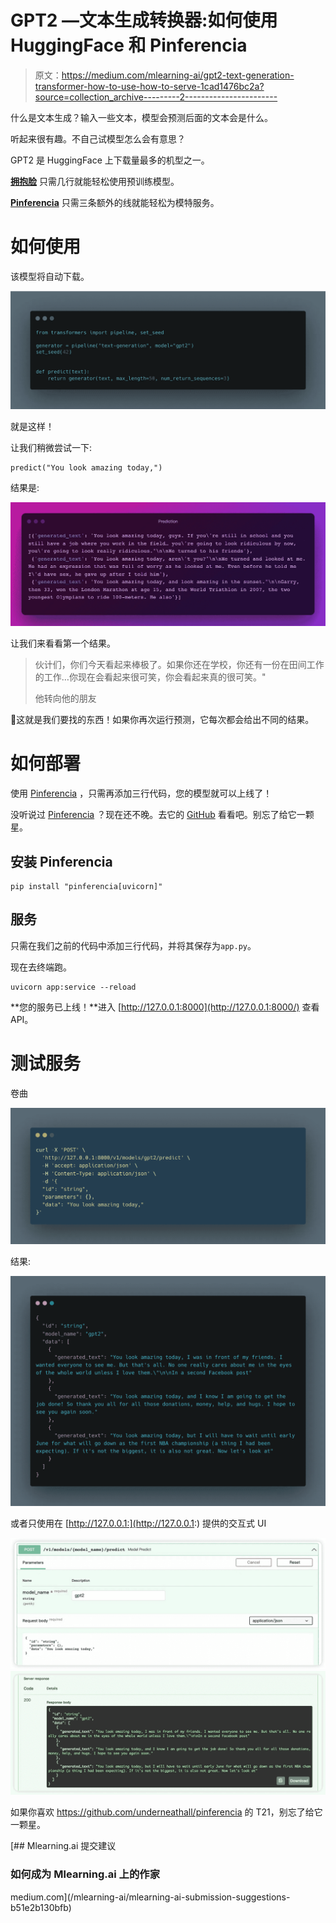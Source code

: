# GPT2 —文本生成转换器:如何使用 HuggingFace 和 Pinferencia

> 原文：<https://medium.com/mlearning-ai/gpt2-text-generation-transformer-how-to-use-how-to-serve-1cad1476bc2a?source=collection_archive---------2----------------------->

什么是文本生成？输入一些文本，模型会预测后面的文本会是什么。

听起来很有趣。不自己试模型怎么会有意思？

GPT2 是 HuggingFace 上下载量最多的机型之一。

[**拥抱脸**](https://huggingface.co/) 只需几行就能轻松使用预训练模型。

[**Pinferencia**](https://github.com/underneathall/pinferencia) 只需三条额外的线就能轻松为模特服务。

# 如何使用

该模型将自动下载。

![](img/4de98da1f1b1cc6ae12f96145061d3a6.png)

就是这样！

让我们稍微尝试一下:

```
predict("You look amazing today,")
```

结果是:

![](img/c60f932024508940f8ec31e42232d010.png)

让我们来看看第一个结果。

> 伙计们，你们今天看起来棒极了。如果你还在学校，你还有一份在田间工作的工作…你现在会看起来很可笑，你会看起来真的很可笑。"
> 
> 他转向他的朋友

🤣这就是我们要找的东西！如果你再次运行预测，它每次都会给出不同的结果。

# 如何部署

使用 [Pinferencia](https://github.com/underneathall/pinferencia) ，只需再添加三行代码，您的模型就可以上线了！

没听说过 [Pinferencia](https://github.com/underneathall/pinferencia) ？现在还不晚。去它的 [GitHub](https://github.com/underneathall/pinferencia) 看看吧。别忘了给它一颗星。

## 安装 Pinferencia

```
pip install "pinferencia[uvicorn]"
```

## 服务

只需在我们之前的代码中添加三行代码，并将其保存为`app.py`。

现在去终端跑。

```
uvicorn app:service --reload
```

**您的服务已上线！**进入 [http://127.0.0.1:8000](http://127.0.0.1:8000/) 查看 API。

# 测试服务

卷曲

![](img/a904a4aab09347b43cd4c5cb2efa5e45.png)

结果:

![](img/8e190c263a48eb807334c907bf8f208c.png)

或者只使用在 [http://127.0.0.1:](http://127.0.0.1:) 提供的交互式 UI

![](img/3ba55e9607f1e1a68ce177282bf26f23.png)![](img/8c2cc09353e6486003019235d6aeb7e9.png)

如果你喜欢 https://github.com/underneathall/pinferencia 的 T21，别忘了给它一颗星。

[](/mlearning-ai/mlearning-ai-submission-suggestions-b51e2b130bfb) [## Mlearning.ai 提交建议

### 如何成为 Mlearning.ai 上的作家

medium.com](/mlearning-ai/mlearning-ai-submission-suggestions-b51e2b130bfb)